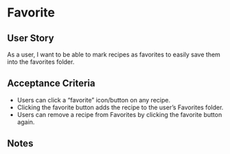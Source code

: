 # Favorite

## **User Story**
As a user,
I want to be able to mark recipes as favorites to easily save them into the favorites folder. 

## **Acceptance Criteria**
- Users can click a “favorite” icon/button on any recipe.
- Clicking the favorite button adds the recipe to the user’s Favorites folder.
- Users can remove a recipe from Favorites by clicking the favorite button again.

## **Notes**
